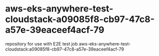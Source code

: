 # aws-eks-anywhere-test-cloudstack-a09085f8-cb97-47c8-a57e-39eaceef4acf-79
repository for use with E2E test job aws-eks-anywhere-test-cloudstack:a09085f8-cb97-47c8-a57e-39eaceef4acf-79
